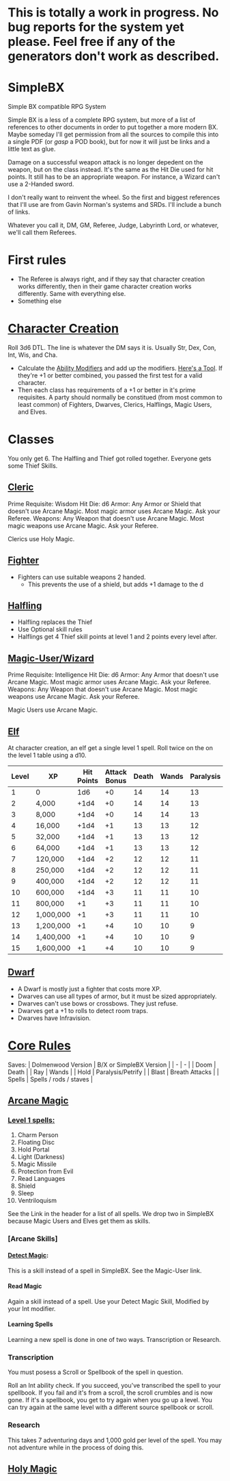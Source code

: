 # This is totally a work in progress.  No bug reports for the system yet please.  Feel free if any of the generators don't work as described.
# SimpleBX
Simple BX compatible RPG System

Simple BX is a less of a complete RPG system, but more of a list of references to other documents in order to put together a more modern BX.  Maybe someday I'll get permission from all the sources to compile this into a single PDF (or *gasp* a POD book), but for now it will just be links and a little text as glue.

Damage on a successful weapon attack is no longer depedent on the weapon, but on the class instead.  It's the same as the Hit Die used for hit points.  It still has to be an appropriate weapon.  For instance, a Wizard can't use a 2-Handed sword.

I don't really want to reinvent the wheel.  So the first and biggest references that I'll use are from Gavin Norman's systems and SRDs.  I'll include a bunch of links.

Whatever you call it, DM, GM, Referee, Judge, Labyrinth Lord, or whatever, we'll call them Referees.

# First rules
* The Referee is always right, and if they say that character creation works differently, then in their game character creation works differently.  Same with everything else.
* Something else

# [Character Creation]()
Roll 3d6 DTL.  The line is whatever the DM says it is.  Usually Str, Dex, Con, Int, Wis, and Cha.

* Calculate the [Ability Modifiers](https://www.dolmenwood.necroticgnome.com/rules/doku.php?id=ability_scores#ability_modifiers1) and add up the modifiers.  [Here's a Tool](https://bmfrosty.github.io/SimpleBX/).  If they're +1 or better combined, you passed the first test for a valid character.  
* Then each class has requirements of a +1 or better in it's prime requisites.  A party should normally be constitued (from most common to least common) of Fighters, Dwarves, Clerics, Halflings, Magic Users, and Elves. 

# Classes
You only get 6.  The Halfling and Thief got rolled together.  Everyone gets some Thief Skills.

## [Cleric](https://www.dolmenwood.necroticgnome.com/rules/doku.php?id=cleric)
Prime Requisite: Wisdom
Hit Die: d6
Armor: Any Armor or Shield that doesn't use Arcane Magic.  Most magic armor uses Arcane Magic.  Ask your Referee.
Weapons: Any Weapon that doesn't use Arcane Magic.  Most magic weapons use Arcane Magic.  Ask your Referee.

Clerics use Holy Magic.

## [Fighter](https://www.dolmenwood.necroticgnome.com/rules/doku.php?id=fighter)
* Fighters can use suitable weapons 2 handed.
    * This prevents the use of a shield, but adds +1 damage to the d

## [Halfling](https://www.dolmenwood.necroticgnome.com/rules/doku.php?id=thief)
 * Halfling replaces the Thief
 * Use Optional skill rules
 * Halflings get 4 Thief skill points at level 1 and 2 points every level after.
    
## [Magic-User/Wizard](https://www.dolmenwood.necroticgnome.com/rules/doku.php?id=magician)
Prime Requisite: Intelligence
Hit Die: d6
Armor: Any Armor that doesn't use Arcane Magic.  Most magic armor uses Arcane Magic.  Ask your Referee.
Weapons: Any Weapon that doesn't use Arcane Magic.  Most magic weapons use Arcane Magic.  Ask your Referee.

Magic Users use Arcane Magic.


## [Elf]()

At character creation, an elf get a single level 1 spell.  Roll twice on the on the level 1 table using a d10.

| Level | XP | Hit Points | Attack Bonus | Death | Wands | Paralysis | Breath | Spells |
| -     | -  | -          | -            | -     | -     | -         | -      | -      |
| 1 | 0| 1d6| +0| 14| 14| 13| 16| 14|
| 2| 4,000| +1d4| +0| 14| 14| 13| 16| 14|
| 3| 8,000| +1d4| +0| 14| 14| 13| 16| 14|
| 4| 16,000| +1d4| +1| 13| 13| 12| 15| 13|
| 5| 32,000| +1d4| +1| 13| 13| 12| 15| 13|
| 6| 64,000| +1d4| +1| 13| 13| 12| 15| 13|
| 7| 120,000| +1d4| +2| 12| 12| 11| 14| 12|
| 8| 250,000| +1d4| +2| 12| 12| 11| 14| 12|
| 9| 400,000| +1d4| +2| 12| 12| 11| 14| 12|
| 10| 600,000| +1d4| +3| 11| 11| 10| 13| 11|
| 11| 800,000| +1| +3| 11| 11| 10| 13| 11|
| 12| 1,000,000| +1| +3| 11| 11| 10| 13| 11|
| 13| 1,200,000| +1| +4| 10| 10| 9| 12| 10|
| 14| 1,400,000| +1| +4| 10| 10| 9| 12| 10|
| 15| 1,600,000| +1| +4| 10| 10| 9| 12| 10|

## [Dwarf]()
* A Dwarf is mostly just a fighter that costs more XP.
* Dwarves can use all types of armor, but it must be sized appropriately.
* Dwarves can't use bows or crossbows.  They just refuse.
* Dwarves get a +1 to rolls to detect room traps.
* Dwarves have Infravision.


# [Core Rules](https://www.dolmenwood.necroticgnome.com/rules/doku.php?id=core_rules)

Saves:
| Dolmenwood Version | B/X or SimpleBX Version |
| - | - |
| Doom | Death |
| Ray | Wands |
| Hold | Paralysis/Petrify |
| Blast | Breath Attacks |
| Spells | Spells / rods / staves |

## [Arcane Magic]()

### [Level 1 spells:](https://oldschoolessentials.necroticgnome.com/srd/index.php/Magic-User_Spells)

1. Charm Person
2. Floating Disc
3. Hold Portal
4. Light (Darkness)
5. Magic Missile
6. Protection from Evil
7. Read Languages
8. Shield
9. Sleep
10. Ventriloquism

See the Link in the header for a list of all spells.  We drop two in SimpleBX because Magic Users and Elves get them as skills.

### [Arcane Skills]

#### [Detect Magic](https://www.dolmenwood.necroticgnome.com/rules/doku.php?id=magician#magician_skills):

This is a skill instead of a spell in SimpleBX.  See the Magic-User link.

#### Read Magic

Again a skill instead of a spell.  Use your Detect Magic Skill, Modified by your Int modifier.

#### Learning Spells

Learning a new spell is done in one of two ways. Transcription or Research.

### Transcription

You must posess a Scroll or Spellbook of the spell in question.

Roll an Int ability check.  If you succeed, you've transcribed the spell to your spellbook.  If you fail and it's from a scroll, the scroll crumbles and is now gone.  If it's a spellbook, you get to try again when you go up a level.  You can try again at the same level with a different source spellbook or scroll.

### Research

This takes 7 adventuring days and 1,000 gold per level of the spell.  You may not adventure while in the process of doing this.

## [Holy Magic]()
